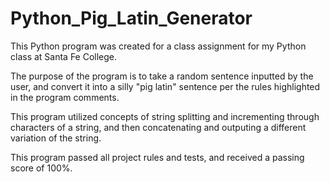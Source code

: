 # Python_Pig_Latin_Generator

This Python program was created for a class assignment for my Python class at Santa Fe College.

The purpose of the program is to take a random sentence inputted by the user, and convert it into a silly "pig latin" sentence per the rules highlighted in the program comments.

This program utilized concepts of string splitting and incrementing through characters of a string, and then concatenating and outputing a different variation of the string.

This program passed all project rules and tests, and received a passing score of 100%.
